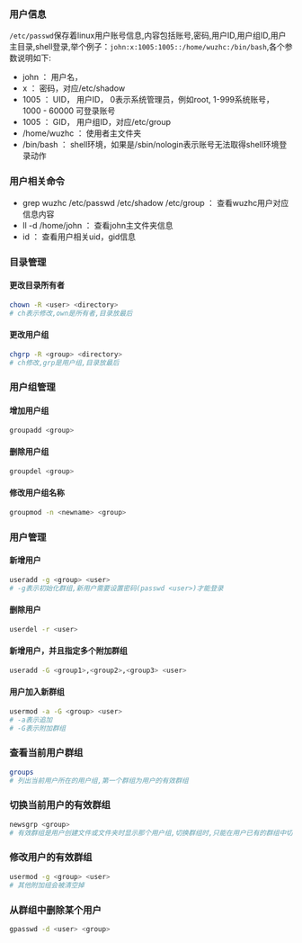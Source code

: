 ### 用户信息
`/etc/passwd`保存着linux用户账号信息,内容包括账号,密码,用户ID,用户组ID,用户主目录,shell登录,举个例子：`john:x:1005:1005::/home/wuzhc:/bin/bash`,各个参数说明如下:
- john ： 用户名， 
- x ： 密码，对应/etc/shadow
- 1005 ： UID， 用户ID， 0表示系统管理员，例如root, 1-999系统账号， 1000 - 60000 可登录账号
- 1005 ： GID， 用户组ID，对应/etc/group
- /home/wuzhc ： 使用者主文件夹
- /bin/bash ： shell环境，如果是/sbin/nologin表示账号无法取得shell环境登录动作

### 用户相关命令
- grep wuzhc /etc/passwd /etc/shadow /etc/group ： 查看wuzhc用户对应信息内容
- ll -d /home/john ： 查看john主文件夹信息
- id <username> ： 查看用户相关uid，gid信息

### 目录管理
#### 更改目录所有者
```bash
chown -R <user> <directory>
# ch表示修改,own是所有者,目录放最后
```

#### 更改用户组
```bash
chgrp -R <group> <directory>
# ch修改,grp是用户组,目录放最后
```

### 用户组管理
#### 增加用户组
```bash
groupadd <group>
```

#### 删除用户组
```bash
groupdel <group>
```

#### 修改用户组名称
```bash
groupmod -n <newname> <group>
```

### 用户管理
#### 新增用户
```bash
useradd -g <group> <user>
# -g表示初始化群组,新用户需要设置密码(passwd <user>)才能登录
```

#### 删除用户
```bash
userdel -r <user>
```

#### 新增用户，并且指定多个附加群组
```bash
useradd -G <group1>,<group2>,<group3> <user>
```

#### 用户加入新群组
```bash
usermod -a -G <group> <user>
# -a表示追加
# -G表示附加群组
```

### 查看当前用户群组
```bash
groups
# 列出当前用户所在的用户组,第一个群组为用户的有效群组
```

### 切换当前用户的有效群组
```bash
newsgrp <group> 
# 有效群组是用户创建文件或文件夹时显示那个用户组,切换群组时,只能在用户已有的群组中切换
```

### 修改用户的有效群组
```bash
usermod -g <group> <user>
# 其他附加组会被清空掉
```

### 从群组中删除某个用户
```bash
gpasswd -d <user> <group>
```










